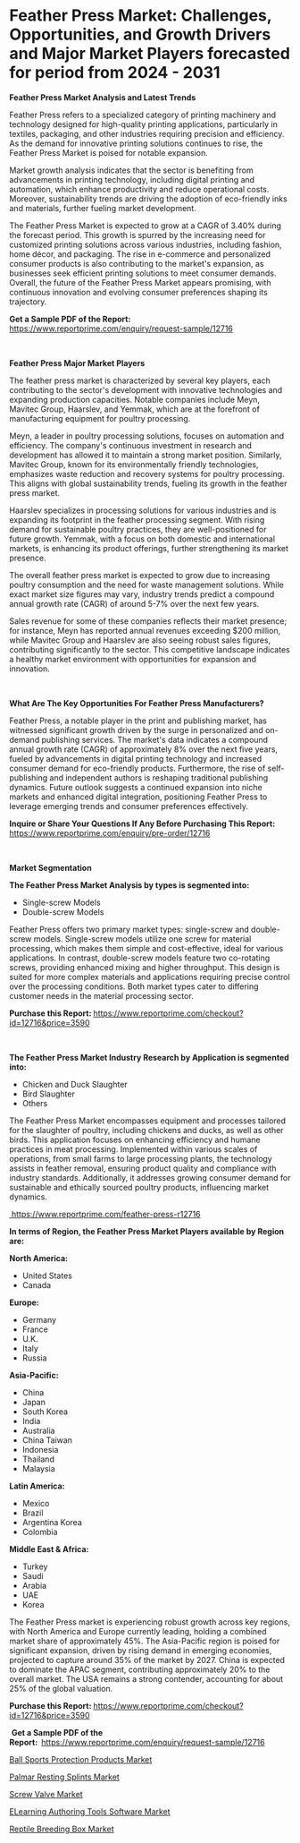 <p><h1>Feather Press Market: Challenges, Opportunities, and Growth Drivers and Major Market Players forecasted for period from 2024 - 2031</h1></p><p><strong>Feather Press Market Analysis and Latest Trends</strong></p>
<p><p>Feather Press refers to a specialized category of printing machinery and technology designed for high-quality printing applications, particularly in textiles, packaging, and other industries requiring precision and efficiency. As the demand for innovative printing solutions continues to rise, the Feather Press Market is poised for notable expansion. </p><p>Market growth analysis indicates that the sector is benefiting from advancements in printing technology, including digital printing and automation, which enhance productivity and reduce operational costs. Moreover, sustainability trends are driving the adoption of eco-friendly inks and materials, further fueling market development.</p><p>The Feather Press Market is expected to grow at a CAGR of 3.40% during the forecast period. This growth is spurred by the increasing need for customized printing solutions across various industries, including fashion, home décor, and packaging. The rise in e-commerce and personalized consumer products is also contributing to the market's expansion, as businesses seek efficient printing solutions to meet consumer demands. Overall, the future of the Feather Press Market appears promising, with continuous innovation and evolving consumer preferences shaping its trajectory.</p></p>
<p><strong>Get a Sample PDF of the Report:&nbsp;</strong> <a href="https://www.reportprime.com/enquiry/request-sample/12716">https://www.reportprime.com/enquiry/request-sample/12716</a></p>
<p>&nbsp;</p>
<p><strong>Feather Press Major Market Players</strong></p>
<p><p>The feather press market is characterized by several key players, each contributing to the sector's development with innovative technologies and expanding production capacities. Notable companies include Meyn, Mavitec Group, Haarslev, and Yemmak, which are at the forefront of manufacturing equipment for poultry processing.</p><p>Meyn, a leader in poultry processing solutions, focuses on automation and efficiency. The company's continuous investment in research and development has allowed it to maintain a strong market position. Similarly, Mavitec Group, known for its environmentally friendly technologies, emphasizes waste reduction and recovery systems for poultry processing. This aligns with global sustainability trends, fueling its growth in the feather press market.</p><p>Haarslev specializes in processing solutions for various industries and is expanding its footprint in the feather processing segment. With rising demand for sustainable poultry practices, they are well-positioned for future growth. Yemmak, with a focus on both domestic and international markets, is enhancing its product offerings, further strengthening its market presence.</p><p>The overall feather press market is expected to grow due to increasing poultry consumption and the need for waste management solutions. While exact market size figures may vary, industry trends predict a compound annual growth rate (CAGR) of around 5-7% over the next few years.</p><p>Sales revenue for some of these companies reflects their market presence; for instance, Meyn has reported annual revenues exceeding $200 million, while Mavitec Group and Haarslev are also seeing robust sales figures, contributing significantly to the sector. This competitive landscape indicates a healthy market environment with opportunities for expansion and innovation.</p></p>
<p>&nbsp;</p>
<p><strong>What Are The Key Opportunities For Feather Press Manufacturers?</strong></p>
<p><p>Feather Press, a notable player in the print and publishing market, has witnessed significant growth driven by the surge in personalized and on-demand publishing services. The market's data indicates a compound annual growth rate (CAGR) of approximately 8% over the next five years, fueled by advancements in digital printing technology and increased consumer demand for eco-friendly products. Furthermore, the rise of self-publishing and independent authors is reshaping traditional publishing dynamics. Future outlook suggests a continued expansion into niche markets and enhanced digital integration, positioning Feather Press to leverage emerging trends and consumer preferences effectively.</p></p>
<p><strong>Inquire or Share Your Questions If Any Before Purchasing This Report:</strong> <a href="https://www.reportprime.com/enquiry/pre-order/12716">https://www.reportprime.com/enquiry/pre-order/12716</a></p>
<p>&nbsp;</p>
<p><strong>Market Segmentation</strong></p>
<p><strong>The Feather Press Market Analysis by types is segmented into:</strong></p>
<p><ul><li>Single-screw Models</li><li>Double-screw Models</li></ul></p>
<p><p>Feather Press offers two primary market types: single-screw and double-screw models. Single-screw models utilize one screw for material processing, which makes them simple and cost-effective, ideal for various applications. In contrast, double-screw models feature two co-rotating screws, providing enhanced mixing and higher throughput. This design is suited for more complex materials and applications requiring precise control over the processing conditions. Both market types cater to differing customer needs in the material processing sector.</p></p>
<p><strong>Purchase this Report:&nbsp;</strong><a href="https://www.reportprime.com/checkout?id=12716&price=3590">https://www.reportprime.com/checkout?id=12716&price=3590</a></p>
<p>&nbsp;</p>
<p><strong>The Feather Press Market Industry Research by Application is segmented into:</strong></p>
<p><ul><li>Chicken and Duck Slaughter</li><li>Bird Slaughter</li><li>Others</li></ul></p>
<p><p>The Feather Press Market encompasses equipment and processes tailored for the slaughter of poultry, including chickens and ducks, as well as other birds. This application focuses on enhancing efficiency and humane practices in meat processing. Implemented within various scales of operations, from small farms to large processing plants, the technology assists in feather removal, ensuring product quality and compliance with industry standards. Additionally, it addresses growing consumer demand for sustainable and ethically sourced poultry products, influencing market dynamics.</p></p>
<p><a href="https://www.reportprime.com/feather-press-r12716">&nbsp;https://www.reportprime.com/feather-press-r12716</a></p>
<p><strong>In terms of Region, the Feather Press Market Players available by Region are:</strong></p>
<p>
    <p> <strong> North America: </strong>
        <ul>
            <li>United States</li>
            <li>Canada</li>
        </ul>
        </p> 
    <p> <strong> Europe: </strong>
        <ul>
            <li>Germany</li>
            <li>France</li>
            <li>U.K.</li>
            <li>Italy</li>
            <li>Russia</li>
        </ul>
        </p> 
    <p> <strong> Asia-Pacific: </strong>
        <ul>
            <li>China</li>
            <li>Japan</li>
            <li>South Korea</li>
            <li>India</li>
            <li>Australia</li>
            <li>China Taiwan</li>
            <li>Indonesia</li>
            <li>Thailand</li>
            <li>Malaysia</li>
        </ul>
        </p> 
    <p> <strong> Latin America: </strong>
        <ul>
            <li>Mexico</li>
            <li>Brazil</li>
            <li>Argentina Korea</li>
            <li>Colombia</li>
        </ul>
        </p> 
    <p> <strong> Middle East & Africa: </strong>
        <ul>
            <li>Turkey</li>
            <li>Saudi</li>
            <li>Arabia</li>
            <li>UAE</li>
            <li>Korea</li>
        </ul>
    </p>
    </p>
<p><p>The Feather Press market is experiencing robust growth across key regions, with North America and Europe currently leading, holding a combined market share of approximately 45%. The Asia-Pacific region is poised for significant expansion, driven by rising demand in emerging economies, projected to capture around 35% of the market by 2027. China is expected to dominate the APAC segment, contributing approximately 20% to the overall market. The USA remains a strong contender, accounting for about 25% of the global valuation.</p></p>
<p><strong>Purchase this Report: </strong><a href="https://www.reportprime.com/checkout?id=12716&price=3590">https://www.reportprime.com/checkout?id=12716&price=3590</a></p>
<p>&nbsp;<strong>Get a Sample PDF of the Report:&nbsp;&nbsp;</strong><a href="https://www.reportprime.com/enquiry/request-sample/12716">https://www.reportprime.com/enquiry/request-sample/12716</a></p>
<p><strong></strong></p>
<p><p><a href="https://issuu.com/reportprime-2/docs/ball-sports-protection-products-mar_9e91149186cb49">Ball Sports Protection Products Market</a></p><p><a href="https://issuu.com/reportprime-2/docs/palmar-resting-splints-market-size-_5c9f0b29374639">Palmar Resting Splints Market</a></p><p><a href="https://medium.com/@amexben1465_98864/strategic-market-insights-into-the-global-screw-valve-market-2024-2031-e3d8de9d5389">Screw Valve Market</a></p><p><a href="https://www.linkedin.com/pulse/global-elearning-authoring-tools-software-market-product-type-xozsc?trackingId=ZC%2BbC9IoT46kRAEGDsp2kQ%3D%3D">ELearning Authoring Tools Software Market</a></p><p><a href="https://medium.com/@marisolking1/global-reptile-breeding-box-industry-research-report-competitive-landscape-market-size-regional-fb14680e053e">Reptile Breeding Box Market</a></p></p>